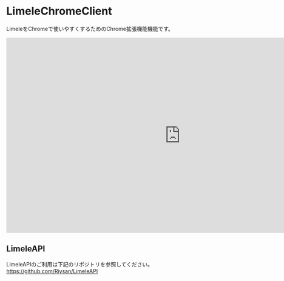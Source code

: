 # LimeleChromeClient
LimeleをChromeで使いやすくするためのChrome拡張機能機能です。

<iframe width="915" height="515" src="https://www.youtube.com/embed/IB0VohcZ3Nk?rel=0&controls=0" frameborder="0" allowfullscreen></iframe>

## LimeleAPI
LimeleAPIのご利用は下記のリポジトリを参照してください。
https://github.com/Riysan/LimeleAPI
